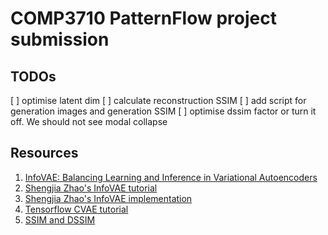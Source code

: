 # COMP3710 PatternFlow project submission

## TODOs
[ ] optimise latent dim
[ ] calculate reconstruction SSIM
[ ] add script for generation images and generation SSIM
[ ] optimise dssim factor or turn it off. We should not see modal collapse


## Resources
1. [InfoVAE: Balancing Learning and Inference in Variational Autoencoders](https://arxiv.org/pdf/1706.02262.pdf)
2. [Shengjia Zhao's InfoVAE tutorial](https://ermongroup.github.io/blog/a-tutorial-on-mmd-variational-autoencoders/)
3. [Shengjia Zhao's InfoVAE implementation](https://github.com/ShengjiaZhao/MMD-Variational-Autoencoder/)
4. [Tensorflow CVAE tutorial](https://www.tensorflow.org/tutorials/generative/cvae)
5. [SSIM and DSSIM](https://en.wikipedia.org/wiki/Structural_similarity)
